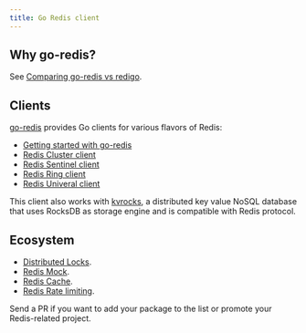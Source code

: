 ```yaml
---
title: Go Redis client
---
```


<CoverImage title="Redis client for Go" />

## Why go-redis?

See [Comparing go-redis vs redigo](/guide/go-redis-vs-redigo.html).

## Clients

[go-redis](https://github.com/go-redis/redis) provides Go clients for various flavors of Redis:

- [Getting started with go-redis](go-redis.html)
- [Redis Cluster client](go-redis-cluster.html)
- [Redis Sentinel client](go-redis-sentinel.html)
- [Redis Ring client](ring.html)
- [Redis Univeral client](universal.html)

This client also works with [kvrocks](https://github.com/apache/incubator-kvrocks), a distributed
key value NoSQL database that uses RocksDB as storage engine and is compatible with Redis protocol.

## Ecosystem

- [Distributed Locks](https://github.com/bsm/redislock).
- [Redis Mock](https://github.com/go-redis/redismock).
- [Redis Cache](go-redis-cache.html).
- [Redis Rate limiting](go-redis-rate-limiting.html).

Send a PR if you want to add your package to the list or promote your Redis-related project.
